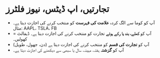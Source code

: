 # **تجارتیں، اپ ڈیٹس، نیوز فلٹرز**

- آپ کو کوما سے الگ کردہ **علامت کی فہرست** کو منتخب کرنے کی اجازت دیتا ہے۔ مثال: AAPL، TSLA، FB
- آپ کو **کھلے، بند یا رکے ہوئے** تجارت کو منتخب کرنے کی اجازت دیتا ہے۔ ڈیفالٹ = کھولیں۔
- آپ کو **تجارت کی قسم** کو منتخب کرنے کی اجازت دیتا ہے (دن، جھول، طویل)
- آپ کو **گزشتہ** ہفتہ، مہینہ، سال یا سبھی سے دیکھنے کی اجازت دیتا ہے۔
